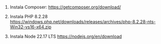 1. Instala Composer: https://getcomposer.org/download/

2. Instala PHP 8.2.28 https://windows.php.net/downloads/releases/archives/php-8.2.28-nts-Win32-vs16-x64.zip

3. Instala Node 22.17 LTS https://nodejs.org/en/download